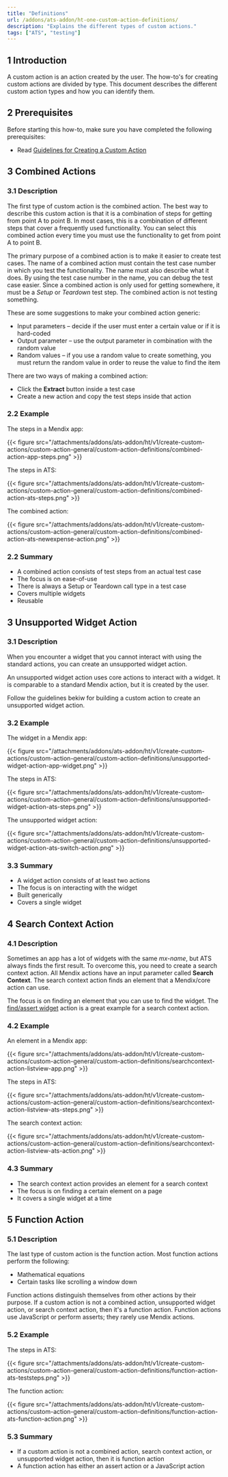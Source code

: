 ```yaml
---
title: "Definitions"
url: /addons/ats-addon/ht-one-custom-action-definitions/
description: "Explains the different types of custom actions."
tags: ["ATS", "testing"]
---
```


## 1 Introduction

A custom action is an action created by the user. The how-to's for creating custom actions are divided by type. This document describes the different custom action types and how you can identify them.

## 2 Prerequisites

Before starting this how-to, make sure you have completed the following prerequisites:

* Read [Guidelines for Creating a Custom Action](/addons/ats-addon/ht-one-guidelines-custom-action/)

## 3 Combined Actions

### 3.1 Description

The first type of custom action is the combined action. The best way to describe this custom action is that it is a combination of steps for getting from point A to point B. In most cases, this is a combination of different steps that cover a frequently used functionality. You can select this combined action every time you must use the functionality to get from point A to point B.

The primary purpose of a combined action is to make it easier to create test cases. The name of a combined action must contain the test case number in which you test the functionality. The name must also describe what it does. By using the test case number in the name, you can debug the test case easier. Since a combined action is only used for getting somewhere, it must be a *Setup* or *Teardown* test step. The combined action is not testing something.

These are some suggestions to make your combined action generic:

* Input parameters – decide if the user must enter a certain value or if it is hard-coded
* Output parameter – use the output parameter in combination with the random value
* Random values – if you use a random value to create something, you must return the random value in order to reuse the value to find the item

There are two ways of making a combined action:

* Click the **Extract** button inside a test case
* Create a new action and copy the test steps inside that action

### 2.2 Example

The steps in a Mendix app:

{{< figure src="/attachments/addons/ats-addon/ht/v1/create-custom-actions/custom-action-general/custom-action-definitions/combined-action-app-steps.png" >}}

The steps in ATS:

{{< figure src="/attachments/addons/ats-addon/ht/v1/create-custom-actions/custom-action-general/custom-action-definitions/combined-action-ats-steps.png" >}}

The combined action:

{{< figure src="/attachments/addons/ats-addon/ht/v1/create-custom-actions/custom-action-general/custom-action-definitions/combined-action-ats-newexpense-action.png" >}}

### 2.2 Summary

* A combined action consists of test steps from an actual test case
* The focus is on ease-of-use
* There is always a Setup or Teardown call type in a test case
* Covers multiple widgets
* Reusable

## 3 Unsupported Widget Action

### 3.1 Description

When you encounter a widget that you cannot interact with using the standard actions, you can create an unsupported widget action.  

An unsupported widget action uses core actions to interact with a widget. It is comparable to a standard Mendix action, but it is created by the user.

Follow the guidelines bekiw for building a custom action to create an unsupported widget action.

### 3.2 Example

The widget in a Mendix app:

{{< figure src="/attachments/addons/ats-addon/ht/v1/create-custom-actions/custom-action-general/custom-action-definitions/unsupported-widget-action-app-widget.png" >}}

The steps in ATS:

{{< figure src="/attachments/addons/ats-addon/ht/v1/create-custom-actions/custom-action-general/custom-action-definitions/unsupported-widget-action-ats-steps.png" >}}

The unsupported widget action:

{{< figure src="/attachments/addons/ats-addon/ht/v1/create-custom-actions/custom-action-general/custom-action-definitions/unsupported-widget-action-ats-switch-action.png" >}}

### 3.3 Summary

* A widget action consists of at least two actions
* The focus is on interacting with the widget
* Built generically
* Covers a single widget

## 4 Search Context Action

### 4.1 Description

Sometimes an app has a lot of widgets with the same *mx-name*, but ATS always finds the first result. To overcome this, you need to create a search context action. All Mendix actions have an input parameter called **Search Context**. The search context action finds an element that a Mendix/core action can use.

The focus is on finding an element that you can use to find the widget. The [find/assert widget](/addons/ats-addon/rg-one-findassert-widget/) action is a great example for a search context action.

### 4.2 Example

An element in a Mendix app:

{{< figure src="/attachments/addons/ats-addon/ht/v1/create-custom-actions/custom-action-general/custom-action-definitions/searchcontext-action-listview-app.png" >}}

The steps in ATS:

{{< figure src="/attachments/addons/ats-addon/ht/v1/create-custom-actions/custom-action-general/custom-action-definitions/searchcontext-action-listview-ats-steps.png" >}}

The search context action:

{{< figure src="/attachments/addons/ats-addon/ht/v1/create-custom-actions/custom-action-general/custom-action-definitions/searchcontext-action-listview-ats-action.png" >}}

### 4.3 Summary

* The search context action provides an element for a search context
* The focus is on finding a certain element on a page
* It covers a single widget at a time

## 5 Function Action

### 5.1 Description

The last type of custom action is the function action. Most function actions perform the following:

* Mathematical equations
* Certain tasks like scrolling a window down

Function actions distinguish themselves from other actions by their purpose. If a custom action is not a combined action, unsupported widget action, or search context action, then it's a function action. Function actions use JavaScript or perform asserts; they rarely use Mendix actions.

### 5.2 Example

The steps in ATS:

{{< figure src="/attachments/addons/ats-addon/ht/v1/create-custom-actions/custom-action-general/custom-action-definitions/function-action-ats-teststeps.png" >}}

The function action:

{{< figure src="/attachments/addons/ats-addon/ht/v1/create-custom-actions/custom-action-general/custom-action-definitions/function-action-ats-function-action.png" >}}

### 5.3 Summary

* If a custom action is not a combined action, search context action, or unsupported widget action, then it is function action
* A function action has either an assert action or a JavaScript action
